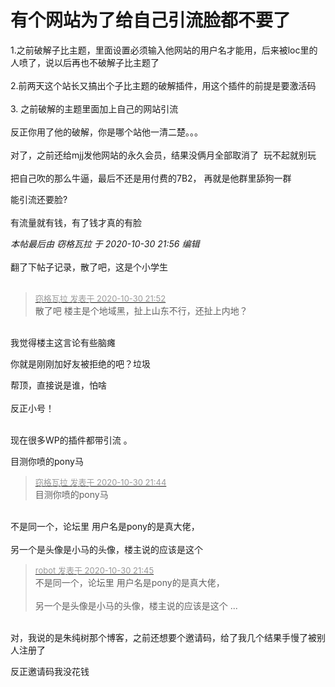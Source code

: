 # 有个网站为了给自己引流脸都不要了


1.之前破解子比主题，里面设置必须输入他网站的用户名才能用，后来被loc里的人喷了，说以后再也不破解子比主题了<br />
<br />
2.前两天这个站长又搞出个子比主题的破解插件，用这个插件的前提是要激活码<br />
<br />
3. 之前破解的主题里面加上自己的网站引流<br />
<br />
反正你用了他的破解，你是哪个站他一清二楚。。。<br />
<br />
对了，之前还给mjj发他网站的永久会员，结果没俩月全部取消了&nbsp;&nbsp;玩不起就别玩<br />
<br />
把自己吹的那么牛逼，最后不还是用付费的7B2， 再就是他群里舔狗一群

能引流还要脸?<br />
<br />
有流量就有钱，有了钱才真的有脸

<i class="pstatus"> 本帖最后由 窃格瓦拉 于 2020-10-30 21:56 编辑 </i><br />
<br />
翻了下帖子记录，散了吧，这是个小学生<br />
<br />
<img id="aimg_h4Qux" onclick="zoom(this, this.src, 0, 0, 0)" class="zoom" src="https://s1.ax1x.com/2020/10/30/BNUtyT.png" onmouseover="img_onmouseoverfunc(this)" onload="thumbImg(this)" border="0" alt="" /><img id="aimg_NeTsg" onclick="zoom(this, this.src, 0, 0, 0)" class="zoom" src="https://cdn.jsdelivr.net/gh/hishis/forum-master/public/images/patch.gif" onmouseover="img_onmouseoverfunc(this)" onload="thumbImg(this)" border="0" alt="" />

<div class="quote"><blockquote><font size="2"><a href="https://www.hostloc.com/forum.php?mod=redirect&amp;goto=findpost&amp;pid=9378047&amp;ptid=760401" target="_blank"><font color="#999999">窃格瓦拉 发表于 2020-10-30 21:52</font></a></font><br />
散了吧 楼主是个地域黑，扯上山东不行，还扯上内地？</blockquote></div><br />
我觉得楼主这言论有些脑瘫

你就是刚刚加好友被拒绝的吧？垃圾<img id="aimg_Szaj7" onclick="zoom(this, this.src, 0, 0, 0)" class="zoom" src="https://cdn.jsdelivr.net/gh/hishis/forum-master/public/images/patch.gif" onmouseover="img_onmouseoverfunc(this)" onload="thumbImg(this)" border="0" alt="" />

帮顶，直接说是谁，怕啥<br />
<br />
反正小号！<br />
<br />
<img src="static/image/smiley/default/lol.gif" smilieid="12" border="0" alt="" /><img src="static/image/smiley/default/lol.gif" smilieid="12" border="0" alt="" /><img src="static/image/smiley/default/lol.gif" smilieid="12" border="0" alt="" />

现在很多WP的插件都带引流 。

目测你喷的pony马<img id="aimg_v40O1" onclick="zoom(this, this.src, 0, 0, 0)" class="zoom" src="https://cdn.jsdelivr.net/gh/hishis/forum-master/public/images/patch.gif" onmouseover="img_onmouseoverfunc(this)" onload="thumbImg(this)" border="0" alt="" />

<div class="quote"><blockquote><font size="2"><a href="https://www.hostloc.com/forum.php?mod=redirect&amp;goto=findpost&amp;pid=9377939&amp;ptid=760401" target="_blank"><font color="#999999">窃格瓦拉 发表于 2020-10-30 21:44</font></a></font><br />
目测你喷的pony马</blockquote></div><br />
不是同一个，论坛里 用户名是pony的是真大佬，<br />
<br />
另一个是头像是小马的头像，楼主说的应该是这个

<div class="quote"><blockquote><font size="2"><a href="https://www.hostloc.com/forum.php?mod=redirect&amp;goto=findpost&amp;pid=9377958&amp;ptid=760401" target="_blank"><font color="#999999">robot 发表于 2020-10-30 21:45</font></a></font><br />
不是同一个，论坛里 用户名是pony的是真大佬，<br />
<br />
另一个是头像是小马的头像，楼主说的应该是这个 ...</blockquote></div><br />
对，我说的是朱纯树那个博客，之前还想要个邀请码，给了我几个结果手慢了被别人注册了<img src="static/image/smiley/default/sweat.gif" smilieid="10" border="0" alt="" /><img id="aimg_SOzE4" onclick="zoom(this, this.src, 0, 0, 0)" class="zoom" src="https://cdn.jsdelivr.net/gh/hishis/forum-master/public/images/patch.gif" onmouseover="img_onmouseoverfunc(this)" onload="thumbImg(this)" border="0" alt="" />

反正邀请码我没花钱
